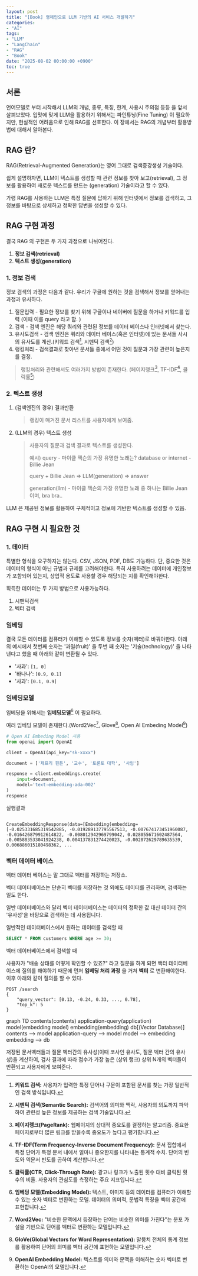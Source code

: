 ```yaml
---
layout: post
title: "[Book] 랭체인으로 LLM 기반의 AI 서비스 개발하기"
categories:
- "AI"
tags:
- "LLM"
- "LangChain"
- "RAG"
- "Book"
date: "2025-08-02 00:00:00 +0900"
toc: true
---
```


## 서론

언어모델로 부터 시작해서 LLM의 개념, 종류, 특징, 한계, 사용시 주의점 등등 을 앞서 살펴보았다. 입맛에 맞게 LLM을 활용하기 위해서는 파인튜닝(Fine Tuning) 이 필요하지만, 현실적인 어려움으로 인해 RAG를 선호한다. 이 장에서는 RAG의 개념부터 활용방법에 대해서 알아본다.

## RAG 란?

RAG(Retrieval-Augmented Generation)는 영어 그대로 검색증강생성 기술이다.

쉽게 설명하자면, LLM이 텍스트를 생성할 때 관련 정보를 찾아 보고(retrieval), 그 정보를 활용하여 새로운 텍스트를 만드는 (generation) 기술이라고 할 수 있다.

가령 RAG를 사용하는 LLM은 특정 질문에 답하기 위해 인터넷에서 정보를 검색하고, 그 정보를 바탕으로 상세하고 정확한 답변을 생성할 수 있다.

## RAG 구현 과정

결국 RAG 의 구현은 두 가지 과정으로 나뉘어진다.

1. **정보 검색(retrieval)**
2. **텍스트 생성(generation)**

### 1. 정보 검색

정보 검색의 과정은 다음과 같다. 우리가 구글에 원하는 것을 검색해서 정보를 얻어내는 과정과 유사하다.

1. 질문입력 - 필요한 정보를 찾기 위해 구글이나 네이버에 질문을 하거나 키워드를 입력 (이때 이를 query 라고 함. ) 
2. 검색 - 검색 엔진은 해당 쿼리와 관련된 정보를 데이터 베이스나 인터넷에서 찾는다.
3. 유사도검색 - 검색 엔진은 쿼리와 데이터 베이스(혹은 인터넷)에 있는 문서들 사시의 유사도를 계산.(키워드 검색[^4], 시멘틱 검색[^5])
4. 랭킹처리 - 검색결과로 찾아낸 문서들 중에서 어떤 것이 질문과 가장 관련이 높은지를 결정. 

> 랭킹처리와 관련해서도 여러가지 방법이 존재한다. (페이지랭크[^1], TF-IDF[^2], 클릭률[^3])

### 2. 텍스트 생성

1. (검색엔진의 경우) 결과반환
    > 랭킹이 매겨진 문서 리스트를 사용자에게 보여줌.

2. (LLM의 경우) 텍스트 생성
    > 사용자의 질문과 검색 결과로 텍스트를 생성한다.
    > 
    > 예시) 
    > query - 마이클 잭슨의 가장 유명한 노래는?
    > database or internet - Billie Jean
    >
    > query + Billie Jean => LLM(generation) => answer
    >
    > generation(llm) - 마이클 잭슨의 가장 유명한 노래 중 하나는 Billie Jean 이며, bra bra..
    
LLM 은 제공된 정보를 활용하여 구체적이고 정보에 기반한 텍스트를 생성할 수 있음. 

## RAG 구현 시 필요한 것

### 1. 데이터

특별한 형식을 요구하지는 않는다. CSV, JSON, PDF, DB도 가능하다. 단, 중요한 것은 데이터의 형식이 아닌 규범과 규제를 고려해야한다. 특히 사용하려는 데이터에 개인정보가 포함되어 있는지, 상업적 용도로 사용할 경우 해당되는 지를 확인해야한다.

흭득한 데이터는 두 가지 방법으로 사용가능하다.

1. 시맨틱검색
2. 벡터 검색

### 임베딩

결국 모든 데이터를 컴퓨터가 이해할 수 있도록 정보를 숫자(벡터)로 바꿔야한다. 아래의 예시에서 첫번째 숫자는 '과일(fruit)' 을 두번 째 숫자는 '기술(technology)' 을 나타낸다고 했을 때 아래와 같이 변환될 수 있다.

*  '사과': `[1, 0]`
*  '바나나': `[0.9, 0.1]`
*  '사과': `[0.1, 0.9]`

### 임베딩모델

임베딩을 위해서는 **임베딩모델**[^6] 이 필요하다.

여러 임베딩 모델이 존재한다.(Word2Vec[^7], Glove[^8], Open AI Embeding Model[^9])

```py
# Open AI Embeding Model 사용
from openai import OpenAI

client = OpenAI(api_key="sk-xxxx")

document = ['제프리 힌튼', '교수', '토론토 대학', '사임']

response = client.embeddings.create(
    input=document,
    model='text-embedding-ada-002'
)
response
```

실행결과
```

CreateEmbeddingResponse(data=[Embedding(embedding=[-0.025331685319542885, -0.019289137795567513, -0.007674173451960087, -0.016426879912614822, -0.008012942969799042, 0.028055671602487564, -0.005883533041924238, 0.004137831274420023, -0.002872629789635539, 0.006886015180498362, ...
```

### 벡터 데이터 베이스

벡터 데이터 베이스는 말 그대로 벡터를 저장하는 저장소.

벡터 데이터베이스는 단순히 벡터를 저장하는 것 외에도 데이터를 관리하며, 검색하는 일도 한다.

일반 데이터베이스와 달리 벡터 테이터베이스는 데이터의 정확한 값 대신 데이터 간의 '유사성'을 바탕으로 검색하는 데 사용됩니다.

일반적인 데이터베이스에서 원하는 데이터를 검색할 때
```sql 
SELECT * FROM customers WHERE age >= 30;
```

벡터 데이터베이스에서 검색할 때

사용자가 "배송 상태를 어떻게 확인할 수 있죠?" 라고 질문을 하게 되면 백터 데이터베이스에 질의를 해야하기 때문에
먼저 **임베딩 처리 과정** 을 거쳐 **벡터** 로 변환해야한다. 이후 아래와 같이 질의를 할 수 있다.

```text
POST /search
{
    "query_vector": [0.13, -0.24, 0.33, ..., 0.78],
    "top_k": 5
}
```

<div class="mermaid">
graph TD
    contents(contents)
    application-query(application)
    model(embedding model)
    embedding(embedding)
    db[(Vector Database)]
    contents --> model
    application-query --> model
    model --> embedding
    embedding --> db
</div>

저장된 문서벡터들과 질문 벡터간의 유사성(이때 코사인 유사도, 질문 벡터 간의 유사성)을 계산하여, 검사 결과에 따라 점수가 가장 높은 (상위 랭크) 상위 N개의 벡터들이 반환되고 사용자에게 보여준다.


[^1]: **페이지랭크(PageRank):** 웹페이지의 상대적 중요도를 결정하는 알고리즘. 중요한 페이지로부터 많은 링크를 받을수록 중요도가 높다고 평가합니다.
[^2]: **TF-IDF(Term Frequency-Inverse Document Frequency):** 문서 집합에서 특정 단어가 특정 문서 내에서 얼마나 중요한지를 나타내는 통계적 수치. 단어의 빈도와 역문서 빈도를 곱하여 계산합니다.
[^3]: **클릭률(CTR, Click-Through Rate):** 광고나 링크가 노출된 횟수 대비 클릭된 횟수의 비율. 사용자의 관심도를 측정하는 주요 지표입니다.
[^4]: **키워드 검색:** 사용자가 입력한 특정 단어나 구문이 포함된 문서를 찾는 가장 일반적인 검색 방식입니다.
[^5]: **시멘틱 검색(Semantic Search):** 검색어의 의미와 맥락, 사용자의 의도까지 파악하여 관련성 높은 정보를 제공하는 검색 기술입니다.
[^6]: **임베딩 모델(Embedding Model):** 텍스트, 이미지 등의 데이터를 컴퓨터가 이해할 수 있는 숫자 벡터로 변환하는 모델. 데이터의 의미적, 문법적 특징을 벡터 공간에 표현합니다.
[^7]: **Word2Vec:** "비슷한 문맥에서 등장하는 단어는 비슷한 의미를 가진다"는 분포 가설을 기반으로 단어를 벡터로 변환하는 모델입니다.
[^8]: **GloVe(Global Vectors for Word Representation):** 말뭉치 전체의 통계 정보를 활용하여 단어의 의미를 벡터 공간에 표현하는 모델입니다.
[^9]: **OpenAI Embedding Model:** 텍스트를 의미와 문맥을 이해하는 숫자 벡터로 변환하는 OpenAI의 모델입니다.